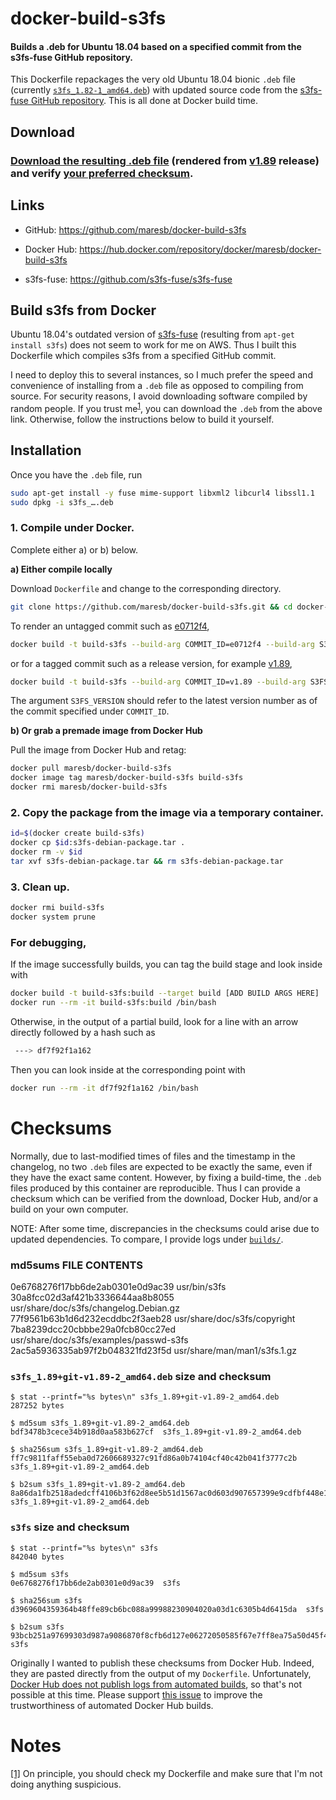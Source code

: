 # docker-build-s3fs

#### Builds a .deb for Ubuntu 18.04 based on a specified commit from the s3fs-fuse GitHub repository.

This Dockerfile repackages the very old Ubuntu 18.04 bionic `.deb` file (currently [`s3fs_1.82-1_amd64.deb`](https://packages.ubuntu.com/bionic/amd64/s3fs/download)) with updated source code from the [s3fs-fuse GitHub repository](https://github.com/s3fs-fuse/s3fs-fuse).  This is all done at Docker build time.

## Download

### [Download the resulting .deb file](https://media.githubusercontent.com/media/maresb/docker-build-s3fs/master/builds/s3fs_1.89+git-v1.89-2_amd64.deb) (rendered from [v1.89](https://github.com/s3fs-fuse/s3fs-fuse/tree/v1.89) release) and verify [your preferred checksum](#checksums).

## Links

- GitHub: https://github.com/maresb/docker-build-s3fs

- Docker Hub: https://hub.docker.com/repository/docker/maresb/docker-build-s3fs

- s3fs-fuse: https://github.com/s3fs-fuse/s3fs-fuse


## Build s3fs from Docker

Ubuntu 18.04's outdated version of [s3fs-fuse](https://github.com/s3fs-fuse/s3fs-fuse) (resulting from `apt-get install s3fs`) does not seem to work for me on AWS. Thus I built this Dockerfile which compiles s3fs from a specified GitHub commit.

I need to deploy this to several instances, so I much prefer the speed and
convenience of installing from a `.deb` file as opposed to compiling from source.
For security reasons, I avoid downloading software compiled by random people.
If you trust me<sup><a name="trustmesrc">[1](#trustmedest)</a></sup>, you can download the `.deb` from the above link.  Otherwise, follow the instructions below to build it yourself.

## Installation

Once you have the `.deb` file, run 

```bash
sudo apt-get install -y fuse mime-support libxml2 libcurl4 libssl1.1
sudo dpkg -i s3fs_….deb
```

### 1. Compile under Docker.

Complete either a) or b) below.

**a) Either compile locally**
    
Download `Dockerfile` and change to the corresponding directory.

```bash
git clone https://github.com/maresb/docker-build-s3fs.git && cd docker-build-s3fs
```

To render an untagged commit such as [e0712f4](https://github.com/s3fs-fuse/s3fs-fuse/tree/e0712f4),
```bash
docker build -t build-s3fs --build-arg COMMIT_ID=e0712f4 --build-arg S3FS_VERSION=1.85 .
```

or for a tagged commit such as a release version, for example [v1.89](https://github.com/s3fs-fuse/s3fs-fuse/tree/v1.89),

```bash
docker build -t build-s3fs --build-arg COMMIT_ID=v1.89 --build-arg S3FS_VERSION=1.89 .
```

The argument `S3FS_VERSION` should refer to the latest version number as of the commit specified under `COMMIT_ID`.

**b) Or grab a premade image from Docker Hub**

Pull the image from Docker Hub and retag:
```bash
docker pull maresb/docker-build-s3fs
docker image tag maresb/docker-build-s3fs build-s3fs
docker rmi maresb/docker-build-s3fs
```

### 2. Copy the package from the image via a temporary container.
```bash
id=$(docker create build-s3fs)
docker cp $id:s3fs-debian-package.tar .
docker rm -v $id
tar xvf s3fs-debian-package.tar && rm s3fs-debian-package.tar
```

### 3. Clean up.
```bash
docker rmi build-s3fs
docker system prune
```

### For debugging,

If the image successfully builds, you can tag the build stage and look inside with
```bash
docker build -t build-s3fs:build --target build [ADD BUILD ARGS HERE] .
docker run --rm -it build-s3fs:build /bin/bash
```
Otherwise, in the output of a partial build, look for a line with an arrow directly followed by a hash such as
```bash
 ---> df7f92f1a162
```
Then you can look inside at the corresponding point with
```bash
docker run --rm -it df7f92f1a162 /bin/bash
```

# Checksums

Normally, due to last-modified times of files and the timestamp in the changelog,
no two `.deb` files are expected to be exactly the same, even if they have the
exact same content. However, by fixing a build-time, the `.deb` files produced
by this container are reproducible. Thus I can provide a checksum which can be
verified from the download, Docker Hub, and/or a build on your own computer.

NOTE: After some time, discrepancies in the checksums could arise due to updated
dependencies. To compare, I provide logs under [`builds/`](builds).

### md5sums FILE CONTENTS

0e6768276f17bb6de2ab0301e0d9ac39  usr/bin/s3fs
30a8fcc02d3af421b3336644aa8b8055  usr/share/doc/s3fs/changelog.Debian.gz
77f9561b63b1d6d232ecddbc2f3aeb28  usr/share/doc/s3fs/copyright
7ba8239dcc20cbbbe29a0fcb80cc27ed  usr/share/doc/s3fs/examples/passwd-s3fs
2ac5a5936335ab97f2b048321fd23f5d  usr/share/man/man1/s3fs.1.gz


### `s3fs_1.89+git-v1.89-2_amd64.deb` size and checksum

    $ stat --printf="%s bytes\n" s3fs_1.89+git-v1.89-2_amd64.deb
    287252 bytes

    $ md5sum s3fs_1.89+git-v1.89-2_amd64.deb
    bdf3478b3cece34b918d0aa583b627cf  s3fs_1.89+git-v1.89-2_amd64.deb
    
    $ sha256sum s3fs_1.89+git-v1.89-2_amd64.deb
    ff7c9811faff55eba0d72606689327c91fd86a0b74104cf40c42b041f3777c2b  s3fs_1.89+git-v1.89-2_amd64.deb
    
    $ b2sum s3fs_1.89+git-v1.89-2_amd64.deb
    8a86da1fb2518adedcff4106b3f62d8ee5b51d1567ac0d603d907657399e9cdfbf448e1e571f2140eb631cc59aff94a8e7cfe90d23b1156d26c63ab4679c20d3  s3fs_1.89+git-v1.89-2_amd64.deb


### `s3fs` size and checksum

    $ stat --printf="%s bytes\n" s3fs
    842040 bytes

    $ md5sum s3fs
    0e6768276f17bb6de2ab0301e0d9ac39  s3fs
    
    $ sha256sum s3fs
    d3969604359364b48ffe89cb6bc088a99988230904020a03d1c6305b4d6415da  s3fs
    
    $ b2sum s3fs
    93bcb251a97699303d987a9086870f8cfb6d127e06272050585f67e7ff8ea75a50d45f488c5c836746053331b4af0f82502add4b29bfc7a89836f2ba56d75f4c  s3fs


Originally I wanted to publish these checksums from Docker Hub.  Indeed, they are pasted directly from the output of my `Dockerfile`.  Unfortunately, [Docker Hub does not publish logs from automated builds](https://github.com/docker/hub-feedback/issues/1787), so that's not possible at this time.  Please support [this issue](https://github.com/docker/hub-feedback/issues/1787) to improve the trustworthiness of automated Docker Hub builds.

# Notes

<a name="trustmedest">[[1]](#trustmesrc)</a> On principle, you should check my Dockerfile and make sure that I'm not doing anything suspicious.
